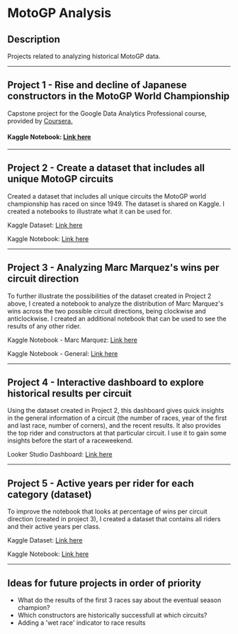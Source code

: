 # MotoGP Analysis

## Description
Projects related to analyzing historical MotoGP data.

----------
## Project 1 - Rise and decline of Japanese constructors in the MotoGP World Championship

Capstone project for the Google Data Analytics Professional course, provided by [Coursera.](https://www.coursera.org/professional-certificates/google-data-analytics)

#### Kaggle Notebook: [Link here](https://www.kaggle.com/code/mikeenting/motogp-rise-and-decline-of-japanese-constructors)

----------
## Project 2 - Create a dataset that includes all unique MotoGP circuits

Created a dataset that includes all unique circuits the MotoGP world championship has raced on since 1949. The dataset is shared on Kaggle. I created a notebooks to illustrate what it can be used for.

Kaggle Dataset: [Link here](https://www.kaggle.com/datasets/mikeenting/motogp-circuits)

Kaggle Notebook: [Link here](https://www.kaggle.com/code/mikeenting/motogp-circuits-example-notebook)

----------
## Project 3 - Analyzing Marc Marquez's wins per circuit direction

To further illustrate the possibilities of the dataset created in Project 2 above, I created a notebook to analyze the distribution of Marc Marquez's wins across the two possible circuit directions, being clockwise and anticlockwise. I created an additional notebook that can be used to see the results of any other rider. 

Kaggle Notebook - Marc Marquez: [Link here](https://www.kaggle.com/code/mikeenting/marc-marquez-wins-per-circuit-direction)

Kaggle Notebook - General: [Link here](https://www.kaggle.com/code/mikeenting/motogp-rider-wins-per-circuit-direction#Introduction)

----------
## Project 4 - Interactive dashboard to explore historical results per circuit

Using the dataset created in Project 2, this dashboard gives quick insights in the general information of a circuit (the number of races, year of the first and last race, number of corners), and the recent results. It also provides the top rider and constructors at that particular circuit. I use it to gain some insights before the start of a raceweekend.

Looker Studio Dashboard: [Link here](https://lookerstudio.google.com/s/gyCA5B9shy8)

----------
## Project 5 - Active years per rider for each category (dataset)

To improve the notebook that looks at percentage of wins per circuit direction (created in project 3), I created a dataset that contains all riders and their active years per class.

Kaggle Dataset: [Link here](https://www.kaggle.com/datasets/mikeenting/motogp-riders-active-years-per-category)

Kaggle Notebook: [Link here](https://www.kaggle.com/code/mikeenting/motogp-creating-active-rider-years-dataset/edit)

----------

## Ideas for future projects in order of priority
* What do the results of the first 3 races say about the eventual season champion?
* Which constructors are historically successfull at which circuits?
* Adding a 'wet race' indicator to race results